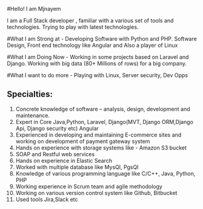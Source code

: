 #Hello! I am Mjnayem

I am a Full Stack developer , familiar with a various set of tools and technologies. Trying to play with latest technologies.

#What I am Strong at -
Developing Software with Python and PHP. Software Design, Front end technology like Angular and Also a player of Linux 

#What I am Doing Now -
Working in some projects based on Laravel and Django. Working with big data (80+ Millions of rows) for a big company.

#What I want to do more -
Playing with Linux, Server security, Dev Opps

## Specialties:
1. Concrete knowledge of software – analysis, design, development and maintenance.
2. Expert in Core Java,Python, Laravel, Django(MVT, Django ORM,Django Api, Django security etc) Angular
3. Experienced in developing and maintaining E-commerce sites and working on development of payment gateway system 
4. Hands on experience with storage systems like - Amazon S3 bucket 
5. SOAP and Restful web services
6. Hands on experience in Elastic Search
7. Worked with multiple database like MysQl, PgsQl
8. Knowledge of various programming language like C/C++, Java, Python, PHP
9. Working experience in Scrum team and agile methodology 
10. Working on various version control system like Github, Bitbucket
11. Used tools Jira,Slack etc

